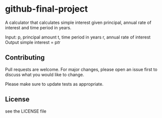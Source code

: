 # github-final-project
A calculator that calculates simple interest given principal, annual rate of interest and time period in years.

Input:
   p, principal amount
   t, time period in years
   r, annual rate of interest
Output
   simple interest = p*t*r
## Contributing

Pull requests are welcome. For major changes, please open an issue first
to discuss what you would like to change.

Please make sure to update tests as appropriate.

## License
see the LICENSE file
